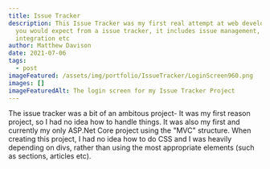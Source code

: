 ```yaml
---
title: Issue Tracker
description: This Issue Tracker was my first real attempt at web development- As
  you would expect from a issue tracker, it includes issue management, database
  integration etc
author: Matthew Davison
date: 2021-07-06
tags:
  - post
imageFeatured: /assets/img/portfolio/IssueTracker/LoginScreen960.png
images: []
imageFeaturedAlt: The login screen for my Issue Tracker Project
---
```


The issue tracker was a bit of an ambitous project- It was my first reason project, so I had no idea how to handle things. It was also my first and currently my only ASP.Net Core project using the "MVC" structure. When creating this project, I had no idea how to do CSS and I was heavily depending on divs, rather than using the most appropriate elements (such as sections, articles etc).